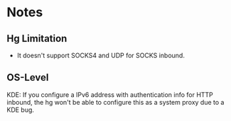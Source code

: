 # Notes

## Hg Limitation

* It doesn't support SOCKS4 and UDP for SOCKS inbound.

## OS-Level

KDE: If you configure a IPv6 address with authentication info for HTTP inbound, the hg won't be able to configure this
as a system proxy due to a KDE bug.
